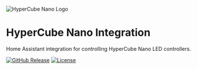 ![HyperCube Nano Logo](https://github.com/dom404/Hypercube-HA/logo.png)

# HyperCube Nano Integration

Home Assistant integration for controlling HyperCube Nano LED controllers.

[![GitHub Release][releases-shield]][releases]
[![License][license-shield]](LICENSE.md)

[releases-shield]: https://img.shields.io/github/release/yourusername/hypercube_nano.svg?style=flat-square
[releases]: https://github.com/yourusername/hypercube_nano/releases
[license-shield]: https://img.shields.io/github/license/yourusername/hypercube_nano.svg?style=flat-square